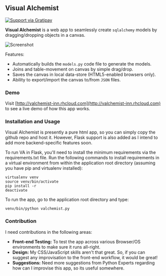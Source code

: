 ## Visual Alchemist

[![Support via Gratipay](https://cdn.rawgit.com/gratipay/gratipay-badge/2.3.0/dist/gratipay.png)](https://gratipay.com/prahladyeri/)

**Visual Alchemist** is a web app to seamlessly create `sqlalchemy` models by dragging/dropping objects in a canvas.

![Screenshot](https://github.com/prahladyeri/valchemist/raw/master/img/screenComposite.png)

Features:

- Automatically builds the `models.py` code file to generate the models.
- Joins and table-movement on canvas by simple drag/drop.
- Saves the canvas in local data-store (HTML5-enabled browsers only).
- Ability to export/import the canvas to/from `JSON` files.

### Demo

Visit [http://valchemist-inn.rhcloud.com](http://valchemist-inn.rhcloud.com) to see a live demo of how this app works.

### Installation and Usage

Visual Alchemist is presently a pure html app, so you can simply copy the github repo and host it. However, Flask support is also added as I intend to add more backend-specific features soon.

To run VA in Flask, you'll need to install the minimum requirements via the requirements.txt file. Run the following commands to install requirements in a virtual environment from within the application root directory (assuming you have pip and virtualenv installed): 

    virtualenv venv
    source venv/bin/activate
    pip install -r
    deactivate

To run the app, go to the application root directory and type:

    venv/bin/python valchemist.py
    	
	
### Contribution

I need contributions in the following areas:
- **Front-end Testing:** To test the app across various Browser/OS environments to make sure it runs all-right.
- **Design:** My CSS/JavaScript skills aren't that great. So, if you can suggest any improvisation to the front-end workflow, it would be great!
- **Suggestions:** Need more suggestions from Python Experts regarding how can I improvise this app, so its useful somewhere.